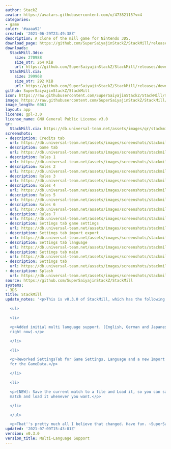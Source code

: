 ```yaml
---
author: StackZ
avatar: https://avatars.githubusercontent.com/u/47382115?v=4
categories:
- game
color: '#aaaa92'
created: '2021-06-29T23:49:38Z'
description: A clone of the mill game for Nintendo 3DS.
download_page: https://github.com/SuperSaiyajinStackZ/StackMill/releases
downloads:
  StackMill.3dsx:
    size: 270988
    size_str: 264 KiB
    url: https://github.com/SuperSaiyajinStackZ/StackMill/releases/download/v0.3.0/StackMill.3dsx
  StackMill.cia:
    size: 299968
    size_str: 292 KiB
    url: https://github.com/SuperSaiyajinStackZ/StackMill/releases/download/v0.3.0/StackMill.cia
github: SuperSaiyajinStackZ/StackMill
icon: https://raw.githubusercontent.com/SuperSaiyajinStackZ/StackMill/main/3DS/app/icon.png
image: https://raw.githubusercontent.com/SuperSaiyajinStackZ/StackMill/main/3DS/app/banner.png
image_length: 6061
layout: app
license: gpl-3.0
license_name: GNU General Public License v3.0
qr:
  StackMill.cia: https://db.universal-team.net/assets/images/qr/stackmill-cia.png
screenshots:
- description: Credits tab
  url: https://db.universal-team.net/assets/images/screenshots/stackmill/credits-tab.png
- description: Game tab
  url: https://db.universal-team.net/assets/images/screenshots/stackmill/game-tab.png
- description: Rules 1
  url: https://db.universal-team.net/assets/images/screenshots/stackmill/rules-1.png
- description: Rules 2
  url: https://db.universal-team.net/assets/images/screenshots/stackmill/rules-2.png
- description: Rules 3
  url: https://db.universal-team.net/assets/images/screenshots/stackmill/rules-3.png
- description: Rules 4
  url: https://db.universal-team.net/assets/images/screenshots/stackmill/rules-4.png
- description: Rules 5
  url: https://db.universal-team.net/assets/images/screenshots/stackmill/rules-5.png
- description: Rules 6
  url: https://db.universal-team.net/assets/images/screenshots/stackmill/rules-6.png
- description: Rules 7
  url: https://db.universal-team.net/assets/images/screenshots/stackmill/rules-7.png
- description: Settings tab game settings
  url: https://db.universal-team.net/assets/images/screenshots/stackmill/settings-tab-game-settings.png
- description: Settings tab import export
  url: https://db.universal-team.net/assets/images/screenshots/stackmill/settings-tab-import-export.png
- description: Settings tab language
  url: https://db.universal-team.net/assets/images/screenshots/stackmill/settings-tab-language.png
- description: Settings tab main
  url: https://db.universal-team.net/assets/images/screenshots/stackmill/settings-tab-main.png
- description: Settings tab
  url: https://db.universal-team.net/assets/images/screenshots/stackmill/settings-tab.png
- description: Splash
  url: https://db.universal-team.net/assets/images/screenshots/stackmill/splash.png
source: https://github.com/SuperSaiyajinStackZ/StackMill
systems:
- 3DS
title: StackMill
update_notes: '<p>This is v0.3.0 of StackMill, which has the following changes:</p>

  <ul>

  <li>

  <p>Added initial multi language support. (English, German and Japanese are supported
  right now).</p>

  </li>

  <li>

  <p>Reworked SettingsTab for Game Settings, Language and a new Import / Export feature
  for the GameData.</p>

  </li>

  <li>

  <p>[NEW]: Save the current match to a file and Load it, so you can save an important
  match and load it whenever you want.</p>

  </li>

  </ul>

  <p>That''s pretty much all I believe that changed. Have fun. ~SuperSaiyajinStackZ</p>'
updated: '2021-07-09T15:43:01Z'
version: v0.3.0
version_title: Multi-Language Support
---
```

